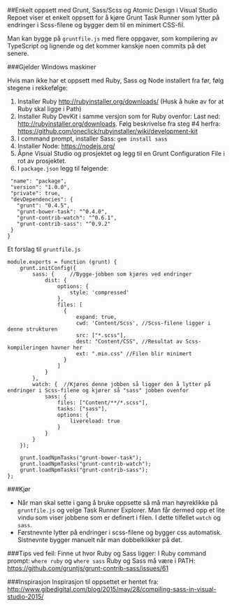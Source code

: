 ##Enkelt oppsett med Grunt, Sass/Scss og Atomic Design i Visual Studio
Repoet viser et enkelt oppsett for å kjøre Grunt Task Runner som lytter på endringer i Scss-filene og bygger dem til en minimert CSS-fil.

Man kan bygge på ```gruntfile.js``` med flere oppgaver, som kompilering av TypeScript og lignende og det kommer kanskje noen commits på det senere.


###Gjelder Windows maskiner

Hvis man ikke har et oppsett med Ruby, Sass og Node installert fra før, følg stegene i rekkefølge:

1.	Installer Ruby http://rubyinstaller.org/downloads/ (Husk å huke av for at Ruby skal ligge i Path)
2.	Installer Ruby DevKit i samme versjon som for Ruby ovenfor: Last ned: http://rubyinstaller.org/downloads. Følg beskrivelse fra steg #4 herfra: https://github.com/oneclick/rubyinstaller/wiki/development-kit
2.	I command prompt, installer Sass: ``` gem install sass ```
3.	Installer Node: https://nodejs.org/
4.	Åpne Visual Studio og prosjektet og legg til en Grunt Configuration File i rot av prosjektet.
5.	I ``` package.json ``` legg til følgende:

```
 "name": "package",
 "version": "1.0.0",
 "private": true,
 "devDependencies": {
   "grunt": "0.4.5",
   "grunt-bower-task": "^0.4.0",
   "grunt-contrib-watch": "^0.6.1",
   "grunt-contrib-sass": "^0.9.2"
 }
}
```
Et forslag til ``` gruntfile.js ```
```
module.exports = function (grunt) {
    grunt.initConfig({
        sass: {     //Bygge-jobben som kjøres ved endringer
            dist: {
                options: {
                    style: 'compressed'
                },
                files: [
                  {
                      expand: true,
                      cwd: 'Content/Scss', //Scss-filene ligger i denne strukturen
                      src: ["*.scss"],
                      dest: "Content/CSS", //Resultat av Scss-kompileringen havner her
                      ext: ".min.css" //Filen blir minimert
                  }
                ]
            }
        },
        watch: {  //Kjøres denne jobben så ligger den å lytter på endringer i Scss-filene og kjører så "sass" jobben ovenfor
            sass: {
                files: ["Content/**/*.scss"],
                tasks: ["sass"],
                options: {
                    livereload: true
                }
            }
        }
    });

    grunt.loadNpmTasks("grunt-bower-task");
    grunt.loadNpmTasks("grunt-contrib-watch");
    grunt.loadNpmTasks("grunt-contrib-sass");
};
```

###Kjør
- Når man skal sette i gang å bruke oppsette så må man høyreklikke på ```gruntfile.js``` og velge Task Runner Explorer. Man får dermed opp et lite vindu som viser jobbene som er definert i filen. I dette tilfellet ```watch``` og ```sass```.
- Førstnevnte lytter på endringer i scss-filene og bygger css automatisk. Sistnevnte bygger manuelt når man dobbelklikker på det.


###Tips ved feil:
Finne ut hvor Ruby og Sass ligger: I Ruby command prompt: ``` where ruby ``` og ``` where sass ```
Ruby og Sass må være i PATH: https://github.com/gruntjs/grunt-contrib-sass/issues/61


###Inspirasjon
Inspirasjon til oppsettet er hentet fra: http://www.gibedigital.com/blog/2015/may/28/compiling-sass-in-visual-studio-2015/
